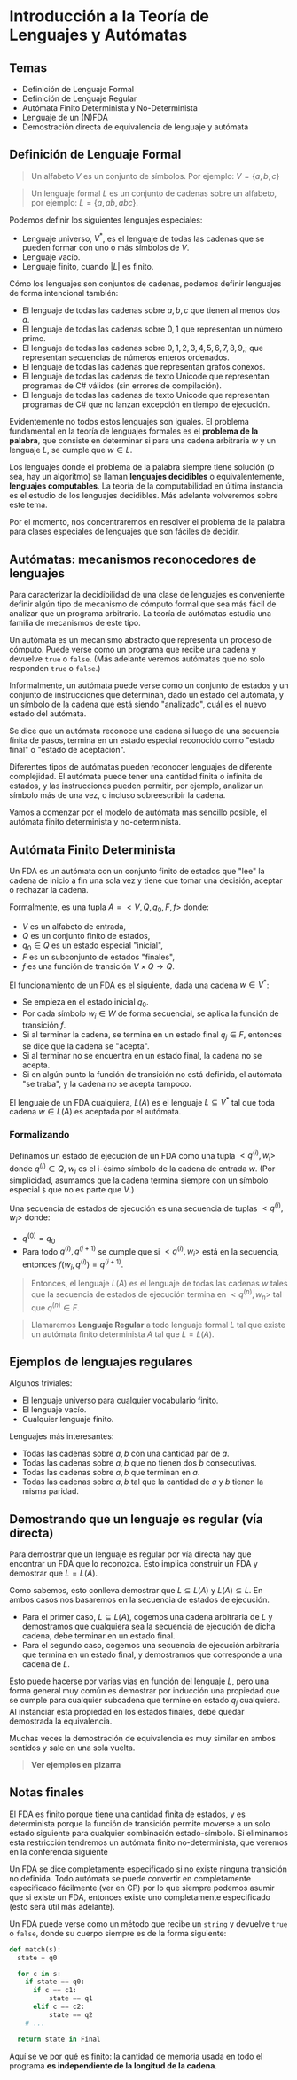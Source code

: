 # Introducción a la Teoría de Lenguajes y Autómatas

## Temas

- Definición de Lenguaje Formal
- Definición de Lenguaje Regular
- Autómata Finito Determinista y No-Determinista
- Lenguaje de un (N)FDA
- Demostración directa de equivalencia de lenguaje y autómata

## Definición de Lenguaje Formal

> Un alfabeto $V$ es un conjunto de símbolos. Por ejemplo: $V = \{ a, b, c \}$

> Un lenguaje formal $L$ es un conjunto de cadenas sobre un alfabeto, por ejemplo: $L= \{ a, ab, abc \}$.

Podemos definir los siguientes lenguajes especiales:
- Lenguaje universo, $V^*$, es el lenguaje de todas las cadenas que se pueden formar con uno o más símbolos de $V$.
- Lenguaje vacío.
- Lenguaje finito, cuando $|L|$ es finito.

Cómo los lenguajes son conjuntos de cadenas, podemos definir lenguajes de forma intencional también:

- El lenguaje de todas las cadenas sobre $a,b,c$ que tienen al menos dos $a$.
- El lenguaje de todas las cadenas sobre $0,1$ que representan un número primo.
- El lenguaje de todas las cadenas sobre $0,1,2,3,4,5,6,7,8,9,;$ que representan secuencias de números enteros ordenados.
- El lenguaje de todas las cadenas que representan grafos conexos.
- El lenguaje de todas las cadenas de texto Unicode que representan programas de C# válidos (sin errores de compilación).
- El lenguaje de todas las cadenas de texto Unicode que representan programas de C# que no lanzan excepción en tiempo de ejecución.

Evidentemente no todos estos lenguajes son iguales. 
El problema fundamental en la teoría de lenguajes formales es el **problema de la palabra**, que consiste en determinar si para una cadena arbitraria $w$ y un lenguaje $L$, se cumple que $w \in L$.

Los lenguajes donde el problema de la palabra siempre tiene solución (o sea, hay un algoritmo) se llaman **lenguajes decidibles** o equivalentemente, **lenguajes computables**.
La teoría de la computabilidad en última instancia es el estudio de los lenguajes decidibles.
Más adelante volveremos sobre este tema.

Por el momento, nos concentraremos en resolver el problema de la palabra para clases especiales de lenguajes que son fáciles de decidir.

## Autómatas: mecanismos reconocedores de lenguajes

Para caracterizar la decidibilidad de una clase de lenguajes es conveniente definir algún tipo de mecanismo de cómputo formal que sea más fácil de analizar que un programa arbitrario.
La teoría de autómatas estudia una familia de mecanismos de este tipo.

Un autómata es un mecanismo abstracto que representa un proceso de cómputo. Puede verse como un programa que recibe una cadena y devuelve `true` o `false`.
(Más adelante veremos autómatas que no solo responden `true` o `false`.)

Informalmente, un autómata puede verse como un conjunto de estados y un conjunto de instrucciones que determinan, dado un estado del autómata, y un símbolo de la cadena que está siendo "analizado", cuál es el nuevo estado del autómata.

Se dice que un autómata reconoce una cadena si luego de una secuencia finita de pasos, termina en un estado especial reconocido como "estado final" o "estado de aceptación".

Diferentes tipos de autómatas pueden reconocer lenguajes de diferente complejidad.
El autómata puede tener una cantidad finita o infinita de estados, y las instrucciones pueden permitir, por ejemplo, analizar un símbolo más de una vez, o incluso sobreescribir la cadena.

Vamos a comenzar por el modelo de autómata más sencillo posible, el autómata finito determinista y no-determinista.

## Autómata Finito Determinista

Un FDA es un autómata con un conjunto finito de estados que "lee" la cadena de inicio a fin una sola vez y tiene que tomar una decisión, aceptar o rechazar la cadena.

Formalmente, es una tupla $A = < V,Q,q_0,F,f >$ donde:
- $V$ es un alfabeto de entrada,
- $Q$ es un conjunto finito de estados,
- $q_0 \in Q$ es un estado especial "inicial",
- $F$ es un subconjunto de estados "finales",
- $f$ es una función de transición $V \times Q \rightarrow Q$.

El funcionamiento de un FDA es el siguiente, dada una cadena $w \in V^*$:
- Se empieza en el estado inicial $q_0$.
- Por cada símbolo $w_i \in W$ de forma secuencial, se aplica la función de transición $f$.
- Si al terminar la cadena, se termina en un estado final $q_j \in F$, entonces se dice que la cadena se "acepta".
- Si al terminar no se encuentra en un estado final, la cadena no se acepta.
- Si en algún punto la función de transición no está definida, el autómata "se traba", y la cadena no se acepta tampoco.

El lenguaje de un FDA cualquiera, $L(A)$ es el lenguaje $L \subseteq V^*$ tal que toda cadena $w \in L(A)$ es aceptada por el autómata.

### Formalizando

Definamos un estado de ejecución de un FDA como una tupla $< q^{(i)},w_i >$ donde $q^{(i)} \in Q$, $w_i$ es el i-ésimo símbolo de la cadena de entrada $w$.
(Por simplicidad, asumamos que la cadena termina siempre con un símbolo especial `$` que no es parte que $V$.)

Una secuencia de estados de ejecución es una secuencia de tuplas $< q^{(i)},w_i >$ donde:
- $q^{(0)} = q_0$
- Para todo $q^{(i)}, q^{(i+1)}$  se cumple que si $< q^(i),w_i >$ está en la secuencia, entonces $f(w_i, q^(i)) = q^{(i+1)}$.

> Entonces, el lenguaje $L(A)$ es el lenguaje de todas las cadenas $w$ tales que la secuencia de estados de ejecución termina en $< q^{(n)},w_n >$ tal que $q^{(n)} \in F$.

> Llamaremos **Lenguaje Regular** a todo lenguaje formal $L$ tal que existe un autómata finito determinista $A$ tal que $L = L(A)$.

## Ejemplos de lenguajes regulares

Algunos triviales:

- El lenguaje universo para cualquier vocabulario finito.
- El lenguaje vacío.
- Cualquier lenguaje finito.

Lenguajes más interesantes:

- Todas las cadenas sobre $a,b$ con una cantidad par de $a$.
- Todas las cadenas sobre $a,b$ que no tienen dos $b$ consecutivas.
- Todas las cadenas sobre $a,b$ que terminan en $a$.
- Todas las cadenas sobre $a,b$ tal que la cantidad de $a$ y $b$ tienen la misma paridad.

## Demostrando que un lenguaje es regular (vía directa)

Para demostrar que un lenguaje es regular por vía directa hay que encontrar un FDA que lo reconozca. Esto implica construir un FDA y demostrar que $L = L(A)$.

Como sabemos, esto conlleva demostrar que $L \subseteq L(A)$ y $L(A) \subseteq L$. En ambos casos nos basaremos en la secuencia de estados de ejecución.
- Para el primer caso, $L \subseteq L(A)$, cogemos una cadena arbitraria de $L$ y demostramos que cualquiera sea la secuencia de ejecución de dicha cadena, debe terminar en un estado final.
- Para el segundo caso, cogemos una secuencia de ejecución arbitraria que termina en un estado final, y demostramos que corresponde a una cadena de $L$.

Esto puede hacerse por varias vías en función del lenguaje $L$, pero una forma general muy común es demostrar por inducción una propiedad que se cumple para cualquier subcadena que termine en estado $q_j$ cualquiera.
Al instanciar esta propiedad en los estados finales, debe quedar demostrada la equivalencia.

Muchas veces la demostración de equivalencia es muy similar en ambos sentidos y sale en una sola vuelta.

> **Ver ejemplos en pizarra**

## Notas finales

El FDA es finito porque tiene una cantidad finita de estados, y es determinista porque la función de transición permite moverse a un solo estado siguiente para cualquier combinación estado-símbolo. Si eliminamos esta restricción tendremos un autómata finito no-determinista, que veremos en la conferencia siguiente

Un FDA se dice completamente especificado si no existe ninguna transición no definida. Todo autómata se puede convertir en completamente especificado fácilmente (ver en CP) por lo que siempre podemos asumir que si existe un FDA, entonces existe uno completamente especificado (esto será útil más adelante).

Un FDA puede verse como un método que recibe un `string` y devuelve `true` o `false`, donde su cuerpo siempre es de la forma siguiente:

```python
def match(s):
  state = q0

  for c in s:
    if state == q0:
      if c == c1:
          state == q1
      elif c == c2:
          state == q2
    # ...

  return state in Final
```

Aquí se ve por qué es finito: la cantidad de memoria usada en todo el programa **es independiente de la longitud de la cadena**.
